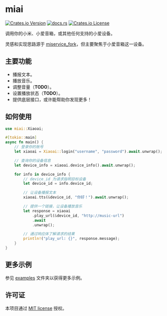 # miai

[![Crates.io Version](https://img.shields.io/crates/v/miai)](https://crates.io/crates/miai)
[![docs.rs](https://img.shields.io/docsrs/miai)](https://docs.rs/miai)
[![Crates.io License](https://img.shields.io/crates/l/miai)
](/LICENSE)

调用你的小米、小爱音箱，或其他任何支持的小爱设备。

灵感和实现思路源于 [miservice_fork](https://github.com/yihong0618/MiService)，但主要聚焦于小爱音箱这一设备。

## 主要功能

- 播报文本。
- 播放音乐。
- 调整音量（**TODO**）。
- 设置播放状态（**TODO**）。
- 提供底层接口，或许能帮助你发现更多！

## 如何使用

```rust
use miai::Xiaoai;

#[tokio::main]
async fn main() {
    // 登录你的账号
    let xiaoai = Xiaoai::login("username", "password").await.unwrap();

    // 查询你的设备信息
    let device_info = xiaoai.device_info().await.unwrap();

    for info in device_info {
        // device_id 为请求指明目标设备
        let device_id = info.device_id;

        // 让设备播报文本
        xiaoai.tts(&device_id, "你好！").await.unwrap();

        // 提供一个链接，让设备播放音乐
        let response = xiaoai
            .play_url(&device_id, "http://music-url")
            .await
            .unwrap();

        // 通过响应体了解请求的结果
        println!("play_url: {}", response.message);
    }
}
```

## 更多示例

参见 [examples](/miai/examples/) 文件夹以获得更多示例。

## 许可证

本项目通过 [MIT license](/LICENSE) 授权。
